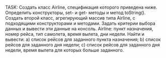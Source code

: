 TASK: Создать класс Airline, спецификация которого приведена ниже. Определить конструкторы, set- и get- методы
      и метод toString(). Создать второй класс, агрегирующий массив типа Airline, с подходящими конструкторами и
      методами. Задать критерии выбора данных и вывести эти данные на консоль.
      Airline: пункт назначения, номер рейса, тип самолета, время вылета, дни недели.
      Найти и вывести:
      a) список рейсов для заданного пункта назначения;
      b) список рейсов для заданного дня недели;
      c) список рейсов для заданного дня недели, время вылета для которых больше заданного.